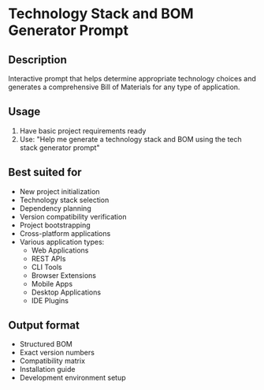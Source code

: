 # Technology Stack and BOM Generator Prompt

## Description

Interactive prompt that helps determine appropriate technology choices and generates a comprehensive Bill of Materials for any type of application.

## Usage

1. Have basic project requirements ready
2. Use: "Help me generate a technology stack and BOM using the tech stack generator prompt"

## Best suited for

- New project initialization
- Technology stack selection
- Dependency planning
- Version compatibility verification
- Project bootstrapping
- Cross-platform applications
- Various application types:
  - Web Applications
  - REST APIs
  - CLI Tools
  - Browser Extensions
  - Mobile Apps
  - Desktop Applications
  - IDE Plugins

## Output format

- Structured BOM
- Exact version numbers
- Compatibility matrix
- Installation guide
- Development environment setup
